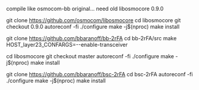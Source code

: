 compile like osmocom-bb original... 
need old libosmocore 0.9.0

git clone https://github.com/osmocom/libosmocore
cd libosmocore
git checkout 0.9.0
autoreconf -fi
./configure
make -j$(nproc)
make install

git clone https://github.com/bbaranoff/bb-2rFA
cd bb-2rFA/src
make HOST_layer23_CONFARGS=--enable-transceiver

cd libosmocore
git checkout master
autoreconf -fi
./configure
make -j$(nproc)
make install

git clone https://github.com/bbaranoff/bsc-2rFA
cd bsc-2rFA
autoreconf -fi
./configure
make -j$(nproc)
make install

